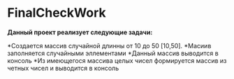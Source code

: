 # FinalCheckWork
**Данный проект реализует следующие задачи:**

*Создается массив случайной длинны от 10 до 50 [10,50].
*Масиив заполняется случайными эллементами
*Данный массив выводится в консоль
*Из имеющегося массива целых чисел формируется массив из четных чисел и выводится в консоль
